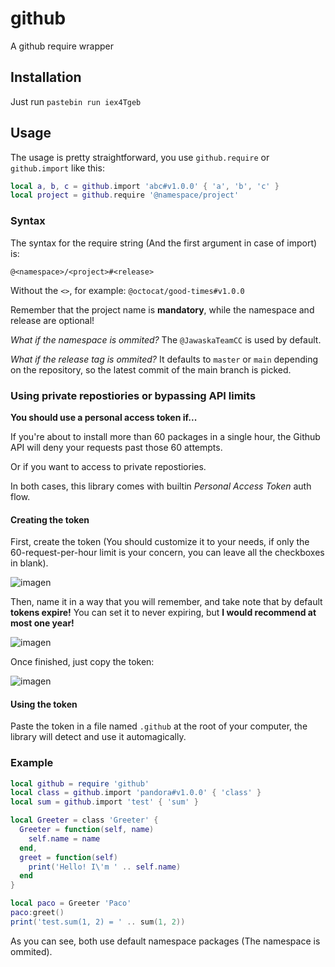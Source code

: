 # github

A github require wrapper

## Installation

Just run `pastebin run iex4Tgeb`

## Usage

The usage is pretty straightforward, you use `github.require` or `github.import` like this:

```lua
local a, b, c = github.import 'abc#v1.0.0' { 'a', 'b', 'c' }
local project = github.require '@namespace/project'
```

### Syntax

The syntax for the require string (And the first argument in case of import) is:

```
@<namespace>/<project>#<release>
```

Without the `<>`, for example: `@octocat/good-times#v1.0.0`

Remember that the project name is **mandatory**, while the namespace and release are optional!

_What if the namespace is ommited?_ The `@JawaskaTeamCC` is used by default.

_What if the release tag is ommited?_ It defaults to `master` or `main` depending on the repository, so the latest commit of the main branch is picked.

### Using private repostiories or bypassing API limits

**You should use a personal access token if...**

If you're about to install more than 60 packages in a single hour, the Github API will deny your requests past those 60 attempts.

Or if you want to access to private repostiories.

In both cases, this library comes with builtin _Personal Access Token_ auth flow.

#### Creating the token

First, create the token (You should customize it to your needs, if only the 60-request-per-hour limit is your concern, you can leave all the checkboxes in blank).

![imagen](https://user-images.githubusercontent.com/13834659/133247800-6c05bb25-38dc-424d-90ac-11e5f3d12285.png)

Then, name it in a way that you will remember, and take note that by default **tokens expire!** You can set it to never expiring, but **I would recommend at most one year!**

![imagen](https://user-images.githubusercontent.com/13834659/133247982-aea36f94-5890-43d5-ba90-e61b126500c2.png)

Once finished, just copy the token:

![imagen](https://user-images.githubusercontent.com/13834659/133248301-0049ef73-f80c-4977-8379-78aca341a4d1.png)

#### Using the token

Paste the token in a file named `.github` at the root of your computer, the library will detect and use it automagically.

### Example

```lua
local github = require 'github'
local class = github.import 'pandora#v1.0.0' { 'class' }
local sum = github.import 'test' { 'sum' }

local Greeter = class 'Greeter' {
  Greeter = function(self, name)
    self.name = name
  end,
  greet = function(self)
    print('Hello! I\'m ' .. self.name)
  end
}

local paco = Greeter 'Paco'
paco:greet()
print('test.sum(1, 2) = ' .. sum(1, 2))

```

As you can see, both use default namespace packages (The namespace is ommited).
